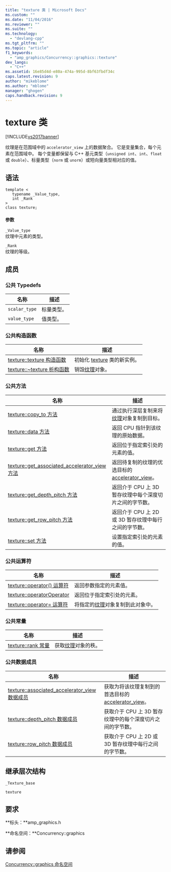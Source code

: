 ```yaml
---
title: "texture 类 | Microsoft Docs"
ms.custom: ""
ms.date: "11/04/2016"
ms.reviewer: ""
ms.suite: ""
ms.technology: 
  - "devlang-cpp"
ms.tgt_pltfrm: ""
ms.topic: "article"
f1_keywords: 
  - "amp_graphics/Concurrency::graphics::texture"
dev_langs: 
  - "C++"
ms.assetid: 16e85d4d-e80a-474a-995d-8bf63fbdf34c
caps.latest.revision: 9
author: "mikeblome"
ms.author: "mblome"
manager: "ghogen"
caps.handback.revision: 9
---
```

# texture 类
[!INCLUDE[vs2017banner](../../../assembler/inline/includes/vs2017banner.md)]

纹理是在范围域中的 `accelerator_view` 上的数据聚合。  它是变量集合，每个元素在范围域中。  每个变量都保留与 C\+\+ 基元类型（`unsigned int`、`int`、`float` 或 `double`）、标量类型（`norm` 或 `unorm`）或短向量类型相对应的值。  
  
## 语法  
  
```  
template <  
   typename _Value_type,  
   int _Rank  
>  
class texture;  
```  
  
#### 参数  
 `_Value_type`  
 纹理中元素的类型。  
  
 `_Rank`  
 纹理的等级。  
  
## 成员  
  
### 公共 Typedefs  
  
|名称|描述|  
|--------|--------|  
|`scalar_type`|标量类型。|  
|`value_type`|值类型。|  
  
### 公共构造函数  
  
|名称|描述|  
|--------|--------|  
|[texture::texture 构造函数](../Topic/texture::texture%20Constructor.md)|初始化 [texture](../../../parallel/amp/reference/texture-class.md) 类的新实例。|  
|[texture::~texture 析构函数](../Topic/texture::~texture%20Destructor.md)|销毁[纹理](../../../parallel/amp/reference/texture-class.md)对象。|  
  
### 公共方法  
  
|名称|描述|  
|--------|--------|  
|[texture::copy\_to 方法](../Topic/texture::copy_to%20Method.md)|通过执行深层复制来将[纹理](../../../parallel/amp/reference/texture-class.md)对象复制到目标。|  
|[texture::data 方法](../Topic/texture::data%20Method.md)|返回 CPU 指针到该纹理的原始数据。|  
|[texture::get 方法](../Topic/texture::get%20Method.md)|返回位于指定索引处的元素的值。|  
|[texture::get\_associated\_accelerator\_view 方法](../Topic/texture::get_associated_accelerator_view%20Method.md)|返回待复制的纹理的优选目标的 [accelerator\_view](../../../parallel/amp/reference/accelerator-view-class.md)。|  
|[texture::get\_depth\_pitch 方法](../Topic/texture::get_depth_pitch%20Method.md)|返回介于 CPU 上 3D 暂存纹理中每个深度切片之间的字节数。|  
|[texture::get\_row\_pitch 方法](../Topic/texture::get_row_pitch%20Method.md)|返回介于 CPU 上 2D 或 3D 暂存纹理中每行之间的字节数。|  
|[texture::set 方法](../Topic/texture::set%20Method.md)|设置指定索引处的元素的值。|  
  
### 公共运算符  
  
|名称|描述|  
|--------|--------|  
|[texture::operator\(\) 运算符](../Topic/texture::operator\(\)%20Operator.md)|返回参数指定的元素值。|  
|[texture::operatorOperator](../Topic/texture::operatorOperator.md)|返回位于指定索引处的元素。|  
|[texture::operator\= 运算符](../Topic/texture::operator=%20Operator.md)|将指定的[纹理](../../../parallel/amp/reference/texture-class.md)对象复制到此对象中。|  
  
### 公共常量  
  
|名称|描述|  
|--------|--------|  
|[texture::rank 常量](../Topic/texture::rank%20Constant.md)|获取[纹理](../../../parallel/amp/reference/texture-class.md)对象的秩。|  
  
### 公共数据成员  
  
|名称|描述|  
|--------|--------|  
|[texture::associated\_accelerator\_view 数据成员](../Topic/texture::associated_accelerator_view%20Data%20Member.md)|获取为将该纹理复制到的首选目标的 [accelerator\_view](../../../parallel/amp/reference/accelerator-view-class.md)。|  
|[texture::depth\_pitch 数据成员](../Topic/texture::depth_pitch%20Data%20Member.md)|获取介于 CPU 上 3D 暂存纹理中的每个深度切片之间的字节数。|  
|[texture::row\_pitch 数据成员](../Topic/texture::row_pitch%20Data%20Member.md)|获取介于 CPU 上 2D 或 3D 暂存纹理中每行之间的字节数。|  
  
## 继承层次结构  
 `_Texture_base`  
  
 `texture`  
  
## 要求  
 **标头：**amp\_graphics.h  
  
 **命名空间：**Concurrency::graphics  
  
## 请参阅  
 [Concurrency::graphics 命名空间](../../../parallel/amp/reference/concurrency-graphics-namespace.md)